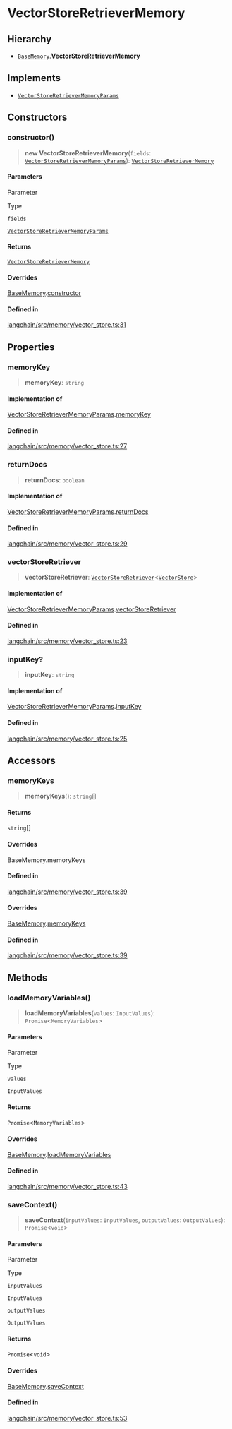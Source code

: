 VectorStoreRetrieverMemory
==========================

Hierarchy[​](#hierarchy "Direct link to Hierarchy")
---------------------------------------------------

*   [`BaseMemory`](/docs/api/memory/classes/BaseMemory).**VectorStoreRetrieverMemory**

Implements[​](#implements "Direct link to Implements")
------------------------------------------------------

*   [`VectorStoreRetrieverMemoryParams`](/docs/api/memory/interfaces/VectorStoreRetrieverMemoryParams)

Constructors[​](#constructors "Direct link to Constructors")
------------------------------------------------------------

### constructor()[​](#constructor "Direct link to constructor()")

> **new VectorStoreRetrieverMemory**(`fields`: [`VectorStoreRetrieverMemoryParams`](/docs/api/memory/interfaces/VectorStoreRetrieverMemoryParams)): [`VectorStoreRetrieverMemory`](/docs/api/memory/classes/VectorStoreRetrieverMemory)

#### Parameters[​](#parameters "Direct link to Parameters")

Parameter

Type

`fields`

[`VectorStoreRetrieverMemoryParams`](/docs/api/memory/interfaces/VectorStoreRetrieverMemoryParams)

#### Returns[​](#returns "Direct link to Returns")

[`VectorStoreRetrieverMemory`](/docs/api/memory/classes/VectorStoreRetrieverMemory)

#### Overrides[​](#overrides "Direct link to Overrides")

[BaseMemory](/docs/api/memory/classes/BaseMemory).[constructor](/docs/api/memory/classes/BaseMemory#constructor)

#### Defined in[​](#defined-in "Direct link to Defined in")

[langchain/src/memory/vector\_store.ts:31](https://github.com/hwchase17/langchainjs/blob/46e1734/langchain/src/memory/vector_store.ts#L31)

Properties[​](#properties "Direct link to Properties")
------------------------------------------------------

### memoryKey[​](#memorykey "Direct link to memoryKey")

> **memoryKey**: `string`

#### Implementation of[​](#implementation-of "Direct link to Implementation of")

[VectorStoreRetrieverMemoryParams](/docs/api/memory/interfaces/VectorStoreRetrieverMemoryParams).[memoryKey](/docs/api/memory/interfaces/VectorStoreRetrieverMemoryParams#memorykey)

#### Defined in[​](#defined-in-1 "Direct link to Defined in")

[langchain/src/memory/vector\_store.ts:27](https://github.com/hwchase17/langchainjs/blob/46e1734/langchain/src/memory/vector_store.ts#L27)

### returnDocs[​](#returndocs "Direct link to returnDocs")

> **returnDocs**: `boolean`

#### Implementation of[​](#implementation-of-1 "Direct link to Implementation of")

[VectorStoreRetrieverMemoryParams](/docs/api/memory/interfaces/VectorStoreRetrieverMemoryParams).[returnDocs](/docs/api/memory/interfaces/VectorStoreRetrieverMemoryParams#returndocs)

#### Defined in[​](#defined-in-2 "Direct link to Defined in")

[langchain/src/memory/vector\_store.ts:29](https://github.com/hwchase17/langchainjs/blob/46e1734/langchain/src/memory/vector_store.ts#L29)

### vectorStoreRetriever[​](#vectorstoreretriever "Direct link to vectorStoreRetriever")

> **vectorStoreRetriever**: [`VectorStoreRetriever`](/docs/api/vectorstores_base/classes/VectorStoreRetriever)<[`VectorStore`](/docs/api/vectorstores_base/classes/VectorStore)\>

#### Implementation of[​](#implementation-of-2 "Direct link to Implementation of")

[VectorStoreRetrieverMemoryParams](/docs/api/memory/interfaces/VectorStoreRetrieverMemoryParams).[vectorStoreRetriever](/docs/api/memory/interfaces/VectorStoreRetrieverMemoryParams#vectorstoreretriever)

#### Defined in[​](#defined-in-3 "Direct link to Defined in")

[langchain/src/memory/vector\_store.ts:23](https://github.com/hwchase17/langchainjs/blob/46e1734/langchain/src/memory/vector_store.ts#L23)

### inputKey?[​](#inputkey "Direct link to inputKey?")

> **inputKey**: `string`

#### Implementation of[​](#implementation-of-3 "Direct link to Implementation of")

[VectorStoreRetrieverMemoryParams](/docs/api/memory/interfaces/VectorStoreRetrieverMemoryParams).[inputKey](/docs/api/memory/interfaces/VectorStoreRetrieverMemoryParams#inputkey)

#### Defined in[​](#defined-in-4 "Direct link to Defined in")

[langchain/src/memory/vector\_store.ts:25](https://github.com/hwchase17/langchainjs/blob/46e1734/langchain/src/memory/vector_store.ts#L25)

Accessors[​](#accessors "Direct link to Accessors")
---------------------------------------------------

### memoryKeys[​](#memorykeys "Direct link to memoryKeys")

> **memoryKeys**(): `string`\[\]

#### Returns[​](#returns-1 "Direct link to Returns")

`string`\[\]

#### Overrides[​](#overrides-1 "Direct link to Overrides")

BaseMemory.memoryKeys

#### Defined in[​](#defined-in-5 "Direct link to Defined in")

[langchain/src/memory/vector\_store.ts:39](https://github.com/hwchase17/langchainjs/blob/46e1734/langchain/src/memory/vector_store.ts#L39)

#### Overrides[​](#overrides-2 "Direct link to Overrides")

[BaseMemory](/docs/api/memory/classes/BaseMemory).[memoryKeys](/docs/api/memory/classes/BaseMemory#memorykeys)

#### Defined in[​](#defined-in-6 "Direct link to Defined in")

[langchain/src/memory/vector\_store.ts:39](https://github.com/hwchase17/langchainjs/blob/46e1734/langchain/src/memory/vector_store.ts#L39)

Methods[​](#methods "Direct link to Methods")
---------------------------------------------

### loadMemoryVariables()[​](#loadmemoryvariables "Direct link to loadMemoryVariables()")

> **loadMemoryVariables**(`values`: `InputValues`): `Promise`<`MemoryVariables`\>

#### Parameters[​](#parameters-1 "Direct link to Parameters")

Parameter

Type

`values`

`InputValues`

#### Returns[​](#returns-2 "Direct link to Returns")

`Promise`<`MemoryVariables`\>

#### Overrides[​](#overrides-3 "Direct link to Overrides")

[BaseMemory](/docs/api/memory/classes/BaseMemory).[loadMemoryVariables](/docs/api/memory/classes/BaseMemory#loadmemoryvariables)

#### Defined in[​](#defined-in-7 "Direct link to Defined in")

[langchain/src/memory/vector\_store.ts:43](https://github.com/hwchase17/langchainjs/blob/46e1734/langchain/src/memory/vector_store.ts#L43)

### saveContext()[​](#savecontext "Direct link to saveContext()")

> **saveContext**(`inputValues`: `InputValues`, `outputValues`: `OutputValues`): `Promise`<`void`\>

#### Parameters[​](#parameters-2 "Direct link to Parameters")

Parameter

Type

`inputValues`

`InputValues`

`outputValues`

`OutputValues`

#### Returns[​](#returns-3 "Direct link to Returns")

`Promise`<`void`\>

#### Overrides[​](#overrides-4 "Direct link to Overrides")

[BaseMemory](/docs/api/memory/classes/BaseMemory).[saveContext](/docs/api/memory/classes/BaseMemory#savecontext)

#### Defined in[​](#defined-in-8 "Direct link to Defined in")

[langchain/src/memory/vector\_store.ts:53](https://github.com/hwchase17/langchainjs/blob/46e1734/langchain/src/memory/vector_store.ts#L53)